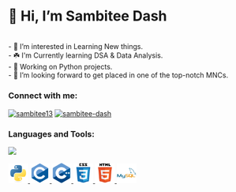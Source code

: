 <h1> 👋 Hi, I’m Sambitee Dash </h1>
<br>- 👀 I’m interested in Learning New things.
<br>- ☘️ I'm Currently learning DSA & Data Analysis.
<br>- 🌱 Working on Python projects.
<br>- 💞️ I’m looking forward to get placed in one of the top-notch MNCs.

<h3 align="left">Connect with me:</h3>
<p align="left">
<a href="https://twitter.com/sambitee1" target="blank"><img align="center" src="https://upload.wikimedia.org/wikipedia/commons/thumb/6/6f/Logo_of_Twitter.svg/225px-Logo_of_Twitter.svg.png" alt="sambitee13" height="30" width="40" /></a>
<a href="https://linkedin.com/in/sambitee/" target="blank"><img align="center" src="https://raw.githubusercontent.com/rahuldkjain/github-profile-readme-generator/master/src/images/icons/Social/linked-in-alt.svg" alt="sambitee-dash" height="30" width="40" /></a>
</p>

<h3 align="left">Languages and Tools:</h3>
<p align="left">
  <img height="150px"  src="https://github-readme-stats.vercel.app/api/top-langs/?username=sambitee13&hide=html&hide_border=true&card_width=372&layout=compact&langs_count=4&text_color=ffffff&icon_color=ffffff&bg_color=0,833ab4,5851db,405de6&title_color=ffffff"/>
  
  <a href="https://www.python.org" target="_blank" rel="noreferrer"> <img src="https://raw.githubusercontent.com/devicons/devicon/master/icons/python/python-original.svg" alt="python" width="40" height="40"/> </a>
  <a href="https://www.cprogramming.com/" target="_blank" rel="noreferrer"> <img src="https://raw.githubusercontent.com/devicons/devicon/master/icons/c/c-original.svg" alt="c" width="40" height="40"/> </a>
  <a href="https://www.w3schools.com/cpp/" target="_blank" rel="noreferrer">
    <img src="https://raw.githubusercontent.com/devicons/devicon/master/icons/cplusplus/cplusplus-original.svg" alt="cplusplus" width="40" height="40"/> </a>
  <a href="https://www.w3schools.com/css/" target="_blank" rel="noreferrer"> <img src="https://raw.githubusercontent.com/devicons/devicon/master/icons/css3/css3-original-wordmark.svg" alt="css3" width="40" height="40"/> </a>
  <a href="https://www.w3.org/html/" target="_blank" rel="noreferrer"> <img src="https://raw.githubusercontent.com/devicons/devicon/master/icons/html5/html5-original-wordmark.svg" alt="html5" width="40" height="40"/> </a>
  <a href="https://www.mysql.com/" target="_blank" rel="noreferrer"> <img src="https://raw.githubusercontent.com/devicons/devicon/master/icons/mysql/mysql-original-wordmark.svg" alt="mysql" width="40" height="40"/> </a>
  </p>
